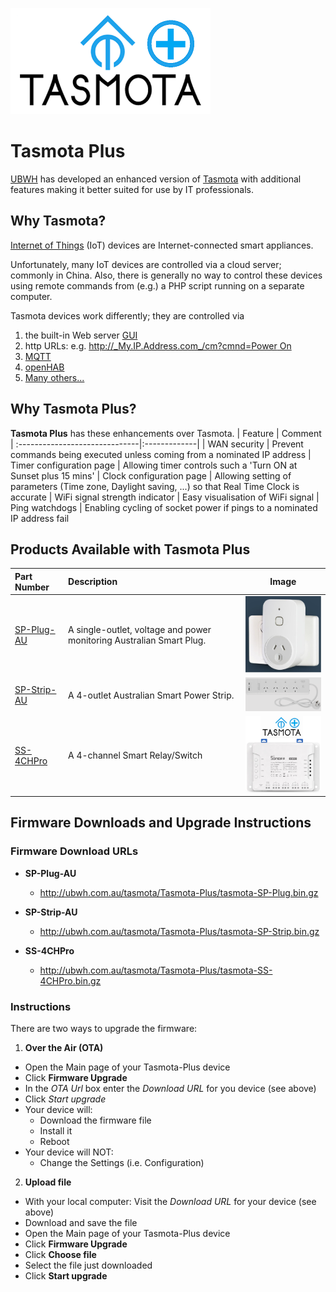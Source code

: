 ![Tasmota Plus](https://github.com/UBWH/tasmota_plus/blob/master/images/TasmotaPlus_small.png)
# Tasmota Plus
[UBWH](https://ubwh.com.au) has developed an enhanced version of [Tasmota](https://tasmota.github.io/docs/ "Tasmota") with additional features making it better suited for use by IT professionals.

## Why Tasmota?
[Internet of Things](https://en.wikipedia.org/wiki/Internet_of_things "IoT") (IoT) devices are Internet-connected smart appliances. 

Unfortunately, many IoT devices are controlled via a cloud server; commonly in China. Also, there is generally no way to control these devices using remote commands from (e.g.) a PHP script running on a separate computer.

Tasmota devices work differently; they are controlled via
1. the built-in Web server [GUI](https://en.wikipedia.org/wiki/Graphical_user_interface)
1. http URLs: e.g. [http://_My.IP.Address.com_/cm?cmnd=Power On]()
1. [MQTT]()
1. [openHAB]()
1. [Many others...](https://tasmota.github.io/docs/Integrations/)
  
## Why Tasmota Plus?
**Tasmota Plus** has these enhancements over Tasmota.
| Feature                        | Comment       
| :------------------------------|:-------------| 
| WAN security                   | Prevent commands being executed unless coming from a nominated IP address
| Timer configuration page       | Allowing timer controls such a 'Turn ON at Sunset plus 15 mins'
| Clock configuration page       | Allowing setting of parameters (Time zone, Daylight saving, ...) so that Real Time Clock is accurate
| WiFi signal strength indicator | Easy visualisation of WiFi signal
| Ping watchdogs                 | Enabling cycling of socket power if pings to a nominated IP address fail

## Products Available with Tasmota Plus
| Part Number                     | Description | Image       
| :------------------------------|:-------------|-------- 
| [SP-Plug-AU](https://ubwh.com.au/SP-Plug-AU) | A single-outlet, voltage and power monitoring Australian Smart Plug. | <img src="images/SP-Plug-AU.jpg" width="200px">
| [SP-Strip-AU](https://ubwh.com.au/SP-Strip-AU) | A 4-outlet Australian Smart Power Strip. | <img src="images/SP-Strip-AU_01.png" width="200px">
| [SS-4CHPro](https://ubwh.com.au/SS-4CHPro) | A 4-channel Smart Relay/Switch | <img src="images/SS-4CHPro.jpg" width="200px">

## Firmware Downloads and Upgrade Instructions
### Firmware Download URLs

* __SP-Plug-AU__
  * http://ubwh.com.au/tasmota/Tasmota-Plus/tasmota-SP-Plug.bin.gz

* __SP-Strip-AU__
  * http://ubwh.com.au/tasmota/Tasmota-Plus/tasmota-SP-Strip.bin.gz

* __SS-4CHPro__
  * http://ubwh.com.au/tasmota/Tasmota-Plus/tasmota-SS-4CHPro.bin.gz

### Instructions
There are two ways to upgrade the firmware: 
1. __Over the Air (OTA)__
* Open the Main page of your Tasmota-Plus device
* Click __Firmware Upgrade__
* In the _OTA Url_ box enter the _Download URL_ for you device (see above)
* Click _Start upgrade_
* Your device will:
  * Download the firmware file
  * Install it
  * Reboot
* Your device will NOT:
  * Change the Settings (i.e. Configuration)
2. __Upload file__
* With your local computer: Visit the _Download URL_ for your device (see above)
* Download and save the file
* Open the Main page of your Tasmota-Plus device
* Click __Firmware Upgrade__
* Click __Choose file__
* Select the file just downloaded
* Click __Start upgrade__






